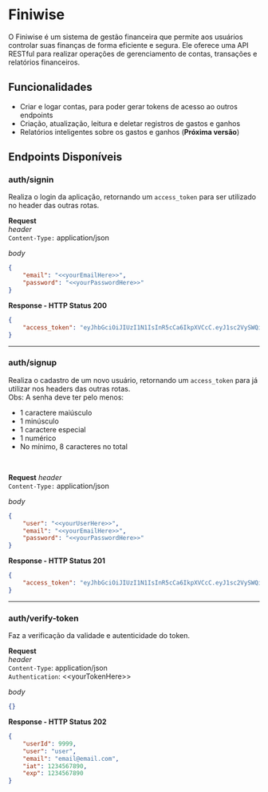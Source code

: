 

# Finiwise

O Finiwise é um sistema de gestão financeira que permite aos usuários controlar suas finanças de forma eficiente e segura. Ele oferece uma API RESTful para realizar operações de gerenciamento de contas, transações e relatórios financeiros.

## Funcionalidades
- Criar e logar contas, para poder gerar tokens de acesso ao outros endpoints
- Criação, atualização, leitura e deletar registros de gastos e ganhos
- Relatórios inteligentes sobre os gastos e ganhos (**Próxima versão**)


## Endpoints Disponíveis
### auth/signin
Realiza o login da aplicação, retornando um `access_token` para ser utilizado no header das outras rotas.

**Request**\
*header*\
`Content-Type:` application/json

*body*
```json
{
    "email": "<<yourEmailHere>>",
    "password": "<<yourPasswordHere>>"
}
```

**Response - HTTP Status 200**
```json
{
    "access_token": "eyJhbGciOiJIUzI1N1IsInR5cCa6IkpXVCcC.eyJ1sc2VySWQiOjE4LCJ2aSdWruUlaWRtaW4iLCJlbWFpbCI6ImaRhSsdDDJhcnErcy5kZXYuY29udGF0b0BnbWFpbC5jb20iLCJpYXQiOjE3MjcyOTMxNTQsImV4cCI63RtyYa23CczE4NH0.DybJ47Efw02xWWHg6L0j5qa_w7CPr-4ChgbY51Aey8U"
}
```
---
### auth/signup
Realiza o cadastro de um novo usuário, retornando um `access_token` para já utilizar nos headers das outras rotas.\
Obs: A senha deve ter pelo menos: 
  - 1 caractere maiúsculo
  - 1 minúsculo
  - 1 caractere especial
  - 1 numérico
  - No mínimo, 8 caracteres no total

<br/>

**Request**
*header*\
`Content-Type:` application/json

*body*
```json
{
    "user": "<<yourUserHere>>",
    "email": "<<yourEmailHere>>",
    "password": "<<yourPasswordHere>>"
}
```

**Response - HTTP Status 201**
```json
{
    "access_token": "eyJhbGciOiJIUzI1N1IsInR5cCa6IkpXVCcC.eyJ1sc2VySWQiOjE4LCJ2aSdWruUlaWRtaW4iLCJlbWFpbCI6ImaRhSsdDDJhcnErcy5kZXYuY29udGF0b0BnbWFpbC5jb20iLCJpYXQiOjE3MjcyOTMxNTQsImV4cCI63RtyYa23CczE4NH0.DybJ47Efw02xWWHg6L0j5qa_w7CPr-4ChgbY51Aey8U"
}
```
---

### auth/verify-token
Faz a verificação da validade e autenticidade do token.

**Request**\
*header*\
`Content-Type`: application/json\
`Authentication`: <\<yourTokenHere>\>

*body*
```json
{}
```

**Response - HTTP Status 202**
```json
{
    "userId": 9999,
    "user": "user",
    "email": "email@email.com",
    "iat": 1234567890,
    "exp": 1234567890
}
```